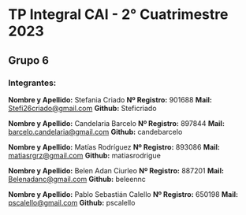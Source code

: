 # TP Integral CAI - 2° Cuatrimestre 2023
## Grupo 6

### Integrantes:
**Nombre y Apellido:** Stefania Criado
**Nº Registro:** 901688
**Mail:** Stefi26criado@gmail.com
**Github:** Steficriado

**Nombre y Apellido:** Candelaria Barcelo
**Nº Registro:** 897844
**Mail:** barcelo.candelaria@gmail.com
**Github:** candebarcelo

**Nombre y Apellido:** Matías Rodríguez
**Nº Registro:** 893086
**Mail:** matiasrgrz@gmail.com
**Github:** matiasrodrigue

**Nombre y Apellido:** Belen Adan Ciurleo
**Nº Registro:** 887201
**Mail:** Belenadanc@gmail.com
**Github:** beleennc

**Nombre y Apellido:** Pablo Sebastián Calello
**Nº Registro:** 650198
**Mail:** pscalello@gmail.com
**Github:** pscalello
